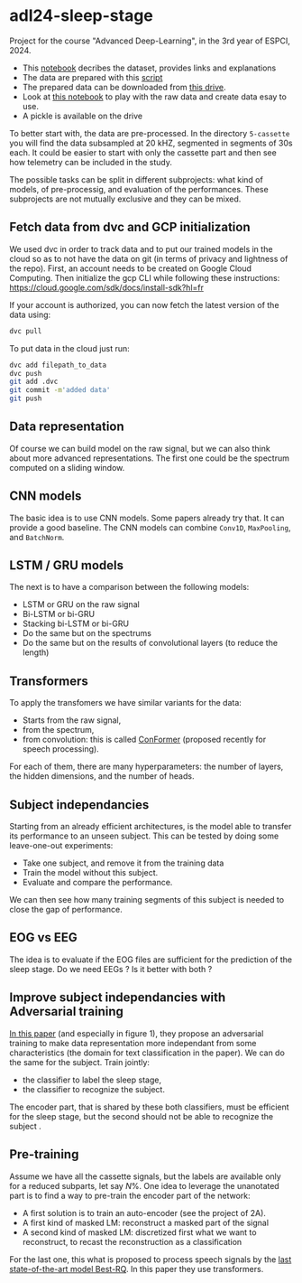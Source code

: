# adl24-sleep-stage
Project for the course "Advanced Deep-Learning", in the 3rd year of ESPCI, 2024.

- This [notebook](./sleep-edf-data.ipynb) decribes the dataset, provides links and explanations
- The data are prepared with this [script](prepare_physionet.py)
- The prepared data can be downloaded from [this drive](https://drive.google.com/drive/folders/176qhDmYUDzQg5yrv-IPzkpKSCR3Jv083?usp=sharing).
- Look at [this notebook](./sleep-edf-npz.ipynb) to play with the raw data and create data esay to use.
- A pickle is available on the drive


To better start with, the data are pre-processed. In the directory `5-cassette` you will find the data subsampled at 20 kHZ, segmented in segments of 30s each. It could be easier to start with only the cassette part and then see how telemetry can be included in the study.

The possible tasks can be split in different subprojects: what kind of models, of pre-processig, and evaluation of the performances.
These subprojects are not mutually exclusive and they can be mixed.

## Fetch data from dvc and GCP initialization

We used dvc in order to track data and to put our trained models in the cloud so as to not have the data on git (in terms of privacy and lightness of the repo). First, an account needs to be created on Google Cloud Computing. Then initialize the gcp CLI while following these instructions: https://cloud.google.com/sdk/docs/install-sdk?hl=fr

If your account is authorized, you can now fetch the latest version of the data using:
```bash
dvc pull
```
To put data in the cloud just run:
```bash
dvc add filepath_to_data
dvc push
git add .dvc
git commit -m'added data'
git push
```

## Data representation
Of course we can build model on the raw signal, but we can also think about more advanced representations. The first one could be the spectrum computed on a sliding window.


## CNN models


The basic idea is to use CNN models. Some papers already try that. It can provide a good baseline. The CNN models can combine `Conv1D`, `MaxPooling`, and `BatchNorm`.

## LSTM / GRU models

The next is to have a comparison between the following models:
- LSTM or GRU on the raw signal
- Bi-LSTM or bi-GRU
- Stacking bi-LSTM or bi-GRU
- Do the same but on the spectrums
- Do the same but on the results of convolutional layers (to reduce the length)

## Transformers
To apply the transfomers we have similar variants for the data:
- Starts from the raw signal,
- from the spectrum,
- from convolution: this is called [ConFormer](https://arxiv.org/abs/2005.08100) (proposed recently for speech processing).

For each of them, there are many hyperparameters: the number of layers, the hidden dimensions, and the number of heads.


## Subject independancies
Starting from an already efficient architectures, is the model able to transfer its performance to an unseen subject. This can be tested by doing some leave-one-out experiments:
- Take one subject, and remove it from the training data
- Train the model without this subject.
- Evaluate and compare the performance.

We can then see how many training segments of this subject is needed to close the gap of performance.

## EOG vs EEG

The idea is to evaluate if the EOG files are sufficient for the prediction of the sleep stage. Do we need EEGs ? Is it better with both ?


## Improve subject independancies with Adversarial training

[In this paper](https://jmlr.org/papers/volume17/15-239/15-239.pdf) (and especially in figure 1), they propose an adversarial training to make data representation more independant from some characteristics (the domain for text classification in the paper). We can do the same for the subject. Train jointly:
- the classifier to label the sleep stage,
- the classifier to recognize the subject.


The encoder part, that is shared by these both classifiers, must
be efficient for the sleep stage, but the second should not be able to recognize the subject .




## Pre-training
Assume we have all the cassette signals, but the labels are available only for a reduced subparts, let say $N\%$. One idea to leverage the unanotated part is to find a way to pre-train the encoder part of the network:

- A first solution is to train an auto-encoder (see the project of 2A).
- A first kind of masked LM: reconstruct a masked part of the signal
- A second kind of masked LM: discretized first what we want to reconstruct, to recast the reconstruction as a classification

For the last one, this what is proposed to process speech signals by the [last state-of-the-art model Best-RQ](https://arxiv.org/pdf/2202.01855.pdf). In this paper they use transformers.
